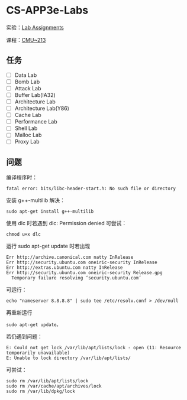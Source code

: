 # CS-APP3e-Labs

实验：[Lab Assignments](http://csapp.cs.cmu.edu/3e/labs.html)

课程：[CMU~213](http://www.cs.cmu.edu/~213/index.html)

## 任务
- [ ] Data Lab
- [ ] Bomb Lab
- [ ] Attack Lab
- [ ] Buffer Lab(IA32)
- [ ] Architecture Lab
- [ ] Architecture Lab(Y86)
- [ ] Cache Lab
- [ ] Performance Lab
- [ ] Shell Lab
- [ ] Malloc Lab
- [ ] Proxy Lab

## 问题
编译程序时：

    fatal error: bits/libc-header-start.h: No such file or directory
安装 g++-multilib 解决：

    sudo apt-get install g++-multilib


使用 dlc 时若遇到 dlc: Permission denied 可尝试：

    chmod u+x dlc

运行 sudo apt-get update 时若出现

    Err http://archive.canonical.com natty InRelease    
    Err http://security.ubuntu.com oneiric-security InRelease               
    Err http://extras.ubuntu.com natty InRelease                            
    Err http://security.ubuntu.com oneiric-security Release.gpg
      Temporary failure resolving ‘security.ubuntu.com’

可运行：

    echo "nameserver 8.8.8.8" | sudo tee /etc/resolv.conf > /dev/null

再重新运行

    sudo apt-get update。


若仍遇到问题：

    E: Could not get lock /var/lib/apt/lists/lock - open (11: Resource temporarily unavailable)
    E: Unable to lock directory /var/lib/apt/lists/

可尝试：

    sudo rm /var/lib/apt/lists/lock
    sudo rm /var/cache/apt/archives/lock
    sudo rm /var/lib/dpkg/lock
